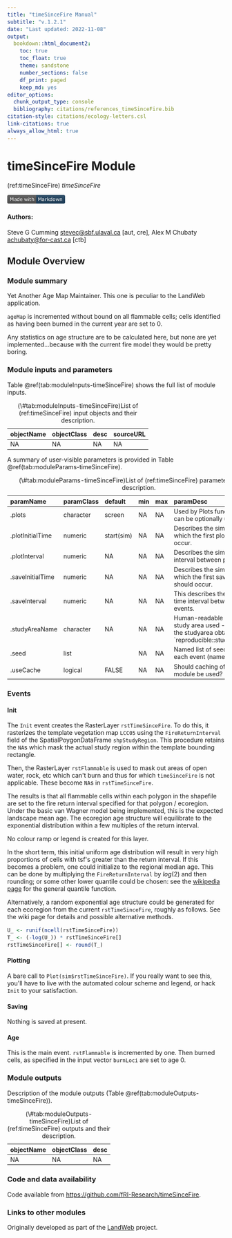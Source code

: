 ```yaml
---
title: "timeSinceFire Manual"
subtitle: "v.1.2.1"
date: "Last updated: 2022-11-08"
output:
  bookdown::html_document2:
    toc: true
    toc_float: true
    theme: sandstone
    number_sections: false
    df_print: paged
    keep_md: yes
editor_options:
  chunk_output_type: console
  bibliography: citations/references_timeSinceFire.bib
citation-style: citations/ecology-letters.csl
link-citations: true
always_allow_html: true
---
```


# timeSinceFire Module

<!-- the following are text references used in captions for LaTeX compatibility -->
(ref:timeSinceFire) *timeSinceFire*



[![made-with-Markdown](figures/markdownBadge.png)](http://commonmark.org)

<!-- if knitting to pdf remember to add the pandoc_args: ["--extract-media", "."] option to yml in order to get the badge images -->

#### Authors:

Steve G Cumming <stevec@sbf.ulaval.ca> [aut, cre], Alex M Chubaty <achubaty@for-cast.ca> [ctb]
<!-- ideally separate authors with new lines, '\n' not working -->

## Module Overview

### Module summary

Yet Another Age Map Maintainer.
This one is peculiar to the LandWeb application.

`ageMap` is incremented without bound on all flammable cells;
cells identified as having been burned in the current year are set to 0.

Any statistics on age structure are to be calculated here, but none are yet implemented...because with the current fire model they would be pretty boring. 

### Module inputs and parameters

Table \@ref(tab:moduleInputs-timeSinceFire) shows the full list of module inputs.

<table class="table" style="margin-left: auto; margin-right: auto;">
<caption>(\#tab:moduleInputs-timeSinceFire)List of (ref:timeSinceFire) input objects and their description.</caption>
 <thead>
  <tr>
   <th style="text-align:left;"> objectName </th>
   <th style="text-align:left;"> objectClass </th>
   <th style="text-align:left;"> desc </th>
   <th style="text-align:left;"> sourceURL </th>
  </tr>
 </thead>
<tbody>
  <tr>
   <td style="text-align:left;"> NA </td>
   <td style="text-align:left;"> NA </td>
   <td style="text-align:left;"> NA </td>
   <td style="text-align:left;"> NA </td>
  </tr>
</tbody>
</table>

A summary of user-visible parameters is provided in Table \@ref(tab:moduleParams-timeSinceFire).

<table class="table" style="margin-left: auto; margin-right: auto;">
<caption>(\#tab:moduleParams-timeSinceFire)List of (ref:timeSinceFire) parameters and their description.</caption>
 <thead>
  <tr>
   <th style="text-align:left;"> paramName </th>
   <th style="text-align:left;"> paramClass </th>
   <th style="text-align:left;"> default </th>
   <th style="text-align:left;"> min </th>
   <th style="text-align:left;"> max </th>
   <th style="text-align:left;"> paramDesc </th>
  </tr>
 </thead>
<tbody>
  <tr>
   <td style="text-align:left;"> .plots </td>
   <td style="text-align:left;"> character </td>
   <td style="text-align:left;"> screen </td>
   <td style="text-align:left;"> NA </td>
   <td style="text-align:left;"> NA </td>
   <td style="text-align:left;"> Used by Plots function, which can be optionally used here </td>
  </tr>
  <tr>
   <td style="text-align:left;"> .plotInitialTime </td>
   <td style="text-align:left;"> numeric </td>
   <td style="text-align:left;"> start(sim) </td>
   <td style="text-align:left;"> NA </td>
   <td style="text-align:left;"> NA </td>
   <td style="text-align:left;"> Describes the simulation time at which the first plot event should occur. </td>
  </tr>
  <tr>
   <td style="text-align:left;"> .plotInterval </td>
   <td style="text-align:left;"> numeric </td>
   <td style="text-align:left;"> NA </td>
   <td style="text-align:left;"> NA </td>
   <td style="text-align:left;"> NA </td>
   <td style="text-align:left;"> Describes the simulation time interval between plot events. </td>
  </tr>
  <tr>
   <td style="text-align:left;"> .saveInitialTime </td>
   <td style="text-align:left;"> numeric </td>
   <td style="text-align:left;"> NA </td>
   <td style="text-align:left;"> NA </td>
   <td style="text-align:left;"> NA </td>
   <td style="text-align:left;"> Describes the simulation time at which the first save event should occur. </td>
  </tr>
  <tr>
   <td style="text-align:left;"> .saveInterval </td>
   <td style="text-align:left;"> numeric </td>
   <td style="text-align:left;"> NA </td>
   <td style="text-align:left;"> NA </td>
   <td style="text-align:left;"> NA </td>
   <td style="text-align:left;"> This describes the simulation time interval between save events. </td>
  </tr>
  <tr>
   <td style="text-align:left;"> .studyAreaName </td>
   <td style="text-align:left;"> character </td>
   <td style="text-align:left;"> NA </td>
   <td style="text-align:left;"> NA </td>
   <td style="text-align:left;"> NA </td>
   <td style="text-align:left;"> Human-readable name for the study area used - e.g., a hash of the studyarea obtained using `reproducible::studyAreaName()` </td>
  </tr>
  <tr>
   <td style="text-align:left;"> .seed </td>
   <td style="text-align:left;"> list </td>
   <td style="text-align:left;">  </td>
   <td style="text-align:left;"> NA </td>
   <td style="text-align:left;"> NA </td>
   <td style="text-align:left;"> Named list of seeds to use for each event (names). </td>
  </tr>
  <tr>
   <td style="text-align:left;"> .useCache </td>
   <td style="text-align:left;"> logical </td>
   <td style="text-align:left;"> FALSE </td>
   <td style="text-align:left;"> NA </td>
   <td style="text-align:left;"> NA </td>
   <td style="text-align:left;"> Should caching of events or module be used? </td>
  </tr>
</tbody>
</table>

### Events

#### Init

The `Init` event creates the RasterLayer `rstTimeSinceFire`.
To do this, it rasterizes the template vegetation map `LCC05` using the `FireReturnInterval` field of the SpatialPoygonDataFrame `shpStudyRegion`.
This procedure retains the `NA`s which mask the actual study region within the template bounding rectangle. 

Then, the RasterLayer `rstFlammable` is used to mask out areas of open water, rock, etc which can't burn and thus for which `timeSinceFire` is not applicable.
These become `NA`s in `rstTimeSinceFire`. 

The results is that all flammable cells within each polygon in the shapefile are set to the fire return interval specified for that polygon / ecoregion.
Under the basic van Wagner model being implemented, this is the expected landscape mean age.
The ecoregion age structure will equilibrate to the exponential distribution within a few multiples of the return interval. 

No colour ramp or legend is created for this layer.

In the short term, this initial uniform age distribution will result in very high proportions of cells with tsf's greater than the return interval.
If this becomes a problem, one could initialize to the regional median age.
This can be done by multiplying the `FireReturnInterval` by $log(2)$ and then rounding; or some other lower quantile could be chosen: see the [wikipedia page](https://en.wikipedia.org/wiki/Exponential_distribution) for the general quantile function.

Alternatively, a random exponential age structure could be generated for each ecoregion from the current `rstTimeSinceFire`, roughly as follows.
See the wiki page for details and possible alternative methods.


```r
U_ <- runif(ncell(rstTimeSinceFire))
T_ <- (-log(U_)) * rstTimeSinceFire[]
rstTimeSinceFire[] <- round(T_)
```

#### Plotting

A bare call to `Plot(sim$rstTimeSinceFire)`.
If you really want to see this, you'll have to live with the automated colour scheme and legend, or hack `Init` to your satisfaction.

#### Saving

Nothing is saved at present. 

#### Age

This is the main event. `rstFlammable` is incremented by one.
Then burned cells, as specified in the input vector `burnLoci` are set to age 0.

### Module outputs

Description of the module outputs (Table \@ref(tab:moduleOutputs-timeSinceFire)).

<table class="table" style="margin-left: auto; margin-right: auto;">
<caption>(\#tab:moduleOutputs-timeSinceFire)List of (ref:timeSinceFire) outputs and their description.</caption>
 <thead>
  <tr>
   <th style="text-align:left;"> objectName </th>
   <th style="text-align:left;"> objectClass </th>
   <th style="text-align:left;"> desc </th>
  </tr>
 </thead>
<tbody>
  <tr>
   <td style="text-align:left;"> NA </td>
   <td style="text-align:left;"> NA </td>
   <td style="text-align:left;"> NA </td>
  </tr>
</tbody>
</table>

### Code and data availability

Code available from <https://github.com/fRI-Research/timeSinceFire>.

### Links to other modules

Originally developed as part of the [LandWeb](https://github.com/PredictiveEcology/LandWeb) project.
